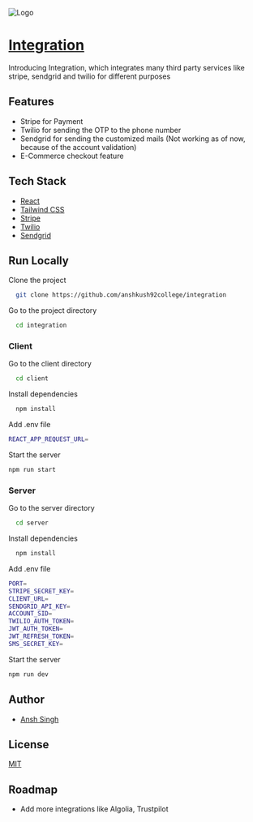 
![Logo](https://res.cloudinary.com/dicbnntfh/image/upload/v1674304536/spotify-clone/integration_gfnrm7.png)


# [Integration]()

Introducing Integration, which integrates many third party services
like stripe, sendgrid and twilio for different purposes

## Features

- Stripe for Payment
- Twilio for sending the OTP to the phone number
- Sendgrid for sending the customized mails (Not working as of now, because of the account validation) 
- E-Commerce checkout feature


 


## Tech Stack

- [React](https://reactjs.org/docs/create-a-new-react-app.html)
- [Tailwind CSS](https://tailwindcss.com/)
- [Stripe](https://stripe.com/docs)
- [Twilio](https://www.twilio.com/docs)
- [Sendgrid](https://docs.sendgrid.com/)








## Run Locally

Clone the project

```bash
  git clone https://github.com/anshkush92college/integration
```

Go to the project directory

```bash
  cd integration
```

### Client 

Go to the client directory
```bash
  cd client
```

Install dependencies

```bash
  npm install 
```

Add .env file
```bash
REACT_APP_REQUEST_URL=
```

Start the server
```bash
npm run start
```

### Server 
Go to the server directory
```bash
  cd server
```

Install dependencies

```bash
  npm install 
```

Add .env file
```bash
PORT=
STRIPE_SECRET_KEY=
CLIENT_URL=
SENDGRID_API_KEY=
ACCOUNT_SID=
TWILIO_AUTH_TOKEN=
JWT_AUTH_TOKEN=
JWT_REFRESH_TOKEN=
SMS_SECRET_KEY=
```

Start the server
```bash
npm run dev
```
## Author

- [Ansh Singh](https://www.github.com/anshkush92college)


## License

[MIT](https://choosealicense.com/licenses/mit/)


## Roadmap

- Add more integrations like Algolia, Trustpilot 

